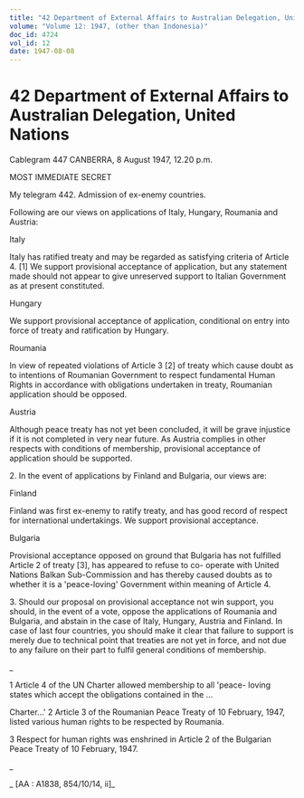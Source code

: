 ```yaml
---
title: "42 Department of External Affairs to Australian Delegation, United Nations"
volume: "Volume 12: 1947, (other than Indonesia)"
doc_id: 4724
vol_id: 12
date: 1947-08-08
---
```


# 42 Department of External Affairs to Australian Delegation, United Nations

Cablegram 447 CANBERRA, 8 August 1947, 12.20 p.m.

MOST IMMEDIATE SECRET

My telegram 442. Admission of ex-enemy countries.

Following are our views on applications of Italy, Hungary, Roumania and Austria:

Italy

Italy has ratified treaty and may be regarded as satisfying criteria of Article 4. [1] We support provisional acceptance of application, but any statement made should not appear to give unreserved support to Italian Government as at present constituted.

Hungary

We support provisional acceptance of application, conditional on entry into force of treaty and ratification by Hungary.

Roumania

In view of repeated violations of Article 3 [2] of treaty which cause doubt as to intentions of Roumanian Government to respect fundamental Human Rights in accordance with obligations undertaken in treaty, Roumanian application should be opposed.

Austria

Although peace treaty has not yet been concluded, it will be grave injustice if it is not completed in very near future. As Austria complies in other respects with conditions of membership, provisional acceptance of application should be supported.

2\. In the event of applications by Finland and Bulgaria, our views are:

Finland

Finland was first ex-enemy to ratify treaty, and has good record of respect for international undertakings. We support provisional acceptance.

Bulgaria

Provisional acceptance opposed on ground that Bulgaria has not fulfilled Article 2 of treaty [3], has appeared to refuse to co- operate with United Nations Balkan Sub-Commission and has thereby caused doubts as to whether it is a 'peace-loving' Government within meaning of Article 4.

3\. Should our proposal on provisional acceptance not win support, you should, in the event of a vote, oppose the applications of Roumania and Bulgaria, and abstain in the case of Italy, Hungary, Austria and Finland. In case of last four countries, you should make it clear that failure to support is merely due to technical point that treaties are not yet in force, and not due to any failure on their part to fulfil general conditions of membership.

_

1 Article 4 of the UN Charter allowed membership to all 'peace- loving states which accept the obligations contained in the ...

Charter...' 2 Article 3 of the Roumanian Peace Treaty of 10 February, 1947, listed various human rights to be respected by Roumania.

3 Respect for human rights was enshrined in Article 2 of the Bulgarian Peace Treaty of 10 February, 1947.

_

_ [AA : A1838, 854/10/14, ii]_
